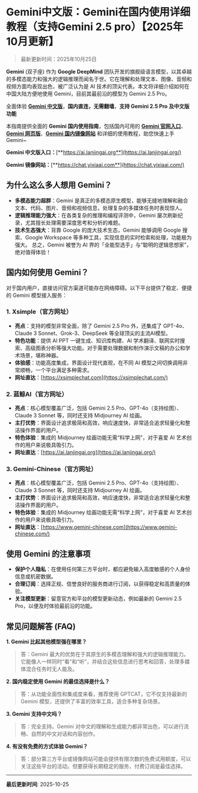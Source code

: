 # Gemini中文版：Gemini在国内使用详细教程（支持Gemini 2.5 pro）【2025年10月更新】

> 最新更新时间：2025年10月25日

**Gemini** (双子座) 作为 **Google DeepMind** 团队开发的旗舰级语言模型，以其卓越的多模态能力和强大的逻辑推理而闻名于世。它在理解和处理文本、图像、音频和视频方面均表现出色，被广泛认为是 AI 技术的顶尖代表。本文将详细介绍如何在中国大陆方便地使用 Gemini，目前其最前沿的模型为 Gemini 2.5 Pro。

全面体验 [**Gemini 中文版**](https://ai.lanjingai.org/)，**国内直连，无需翻墙**，**支持 Gemini 2.5 Pro 及中文版功能**

本指南提供全面的 **Gemini 国内使用指南**，包括国内可用的 [**Gemini 官网入口**](https://ai.lanjingai.org/)、[**Gemini 网页版**](https://xsimplechat.com/)、[**Gemini 国内镜像网站**](https://ai.lanjingai.org/) 和详细的使用教程，助您快速上手 Gemini~

**Gemini 中文版入口：**[**https://ai.lanjingai.org**](https://ai.lanjingai.org/)

**Gemini 镜像网站：**[**https://chat.yixiaai.com**](https://chat.yixiaai.com/)

## 为什么这么多人想用 Gemini？

- **多模态能力超群**：Gemini 是真正的多模态原生模型，能够无缝地理解和融合文本、代码、图片、音频和视频信息，处理复杂的多媒体任务时表现惊人。
- **逻辑推理能力强大**：在各类复杂的推理和编程评测中，Gemini 屡次刷新纪录，尤其擅长处理需要深度思考和分析的难题。
- **技术生态强大**：背靠 Google 的庞大技术生态，Gemini 能够调用 Google 搜索、Google Workspace 等多种工具，实现信息的实时检索和处理，功能极为强大。
总之，Gemini 被誉为 AI 界的「全能型选手」与“聪明的逻辑思想家”，绝对值得体验！

## 国内如何使用 Gemini？

对于国内用户，直接访问官方渠道可能存在网络障碍。以下平台提供了稳定、便捷的 Gemini 模型接入服务：

### 1. Xsimple（官方网址）

- **亮点**：支持的模型非常全面，除了 Gemini 2.5 Pro 外，还集成了 GPT-4o、Claude 3 Sonnet、Grok-3、DeepSeek 等全球顶尖的主流AI模型。
- **特色功能**：提供 AI PPT 一键生成、知识库构建、AI 学术翻译、联网实时搜索、高级图表分析等强大功能。对于需要处理数据和制作演示文稿的办公和学术场景，堪称神器。
- **体验感**：功能高度集成，界面设计现代直观，在不同 AI 模型之间切换调用非常顺畅，一个平台满足多种需求。
- **网址直达**：[https://xsimplechat.com](https://xsimplechat.com/)
### 2. 蓝鲸AI（官方网址）

- **亮点**：核心模型覆盖广泛，包括 Gemini 2.5 Pro、GPT-4o（支持绘图）、Claude 3 Sonnet 等，同时还支持 Midjourney AI 绘画。
- **主打优势**：界面设计追求极简和高效，响应速度快，非常适合追求轻量化和整洁操作界面的用户。
- **特色体验**：集成的 Midjourney 绘画功能无需“科学上网”，对于喜爱 AI 艺术创作的用户来说极具吸引力。
- **网址直达**：[https://ai.lanjingai.org](https://ai.lanjingai.org/)
### 3. Gemini-Chinese（官方网址）

- **亮点**：核心模型覆盖广泛，包括 Gemini 2.5 Pro、GPT-4o（支持绘图）、Claude 3 Sonnet 等，同时还支持 Midjourney AI 绘画。
- **主打优势**：界面设计追求极简和高效，响应速度快，非常适合追求轻量化和整洁操作界面的用户。
- **特色体验**：集成的 Midjourney 绘画功能无需“科学上网”，对于喜爱 AI 艺术创作的用户来说极具吸引力。
- **网址直达**：[https://www.gemini-chinese.com](https://www.gemini-chinese.com/)
## 使用 Gemini 的注意事项

- **保护个人隐私**：在使用任何第三方平台时，都应避免输入高度敏感的个人身份信息或机密数据。
- **合理订阅**：选择正规、信誉良好的服务商进行订阅，以获得稳定和高质量的体验。
- **关注模型更新**：留意官方和平台的模型更新动态，例如最新的 Gemini 2.5 Pro，以便及时体验最前沿的功能。
## 常见问题解答 (FAQ)

**1. Gemini 比起其他模型强在哪里？**

> 答：Gemini 最大的优势在于其原生的多模态理解和强大的逻辑推理能力。它能像人一样同时“看”和“听”，并结合这些信息进行思考和回答，处理多媒体混合任务时无人能及。

**2. 国内稳定使用 Gemini 的最佳选择是什么？**

> 答：从功能全面性和集成度来看，推荐使用 GPTCAT，它不仅支持最新的 Gemini 模型，还提供了丰富的效率工具，适合多种复杂场景。

**3. Gemini 支持中文吗？**

> 答：完全支持。Gemini 对中文的理解和生成能力都非常出色，可以进行流畅、自然的中文对话和内容创作。

**4. 有没有免费的方式体验 Gemini？**

> 答：部分第三方平台或镜像网站可能会提供有限次数的免费试用额度，可以关注这些平台的活动。但要获得长期稳定的服务，付费订阅是最佳选择。


---

**最后更新时间**: 2025-10-25
